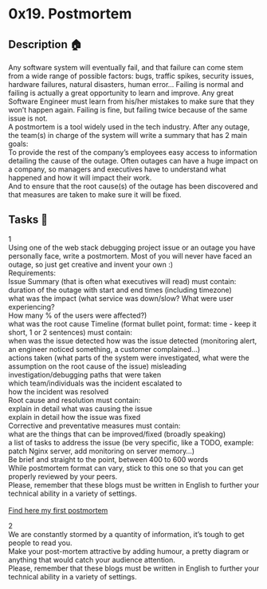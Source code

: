 # 0x19. Postmortem

## Description :house:
Any software system will eventually fail, and that failure can come stem from a wide range of possible factors: bugs, traffic spikes, security issues, hardware failures, natural disasters, human error… Failing is normal and failing is actually a great opportunity to learn and improve. Any great Software Engineer must learn from his/her mistakes to make sure that they won’t happen again. Failing is fine, but failing twice because of the same issue is not.<br>A postmortem is a tool widely used in the tech industry. After any outage, the team(s) in charge of the system will write a summary that has 2 main goals:<br>To provide the rest of the company’s employees easy access to information detailing the cause of the outage. Often outages can have a huge impact on a company, so managers and executives have to understand what happened and how it will impact their work.<br>And to ensure that the root cause(s) of the outage has been discovered and that measures are taken to make sure it will be fixed.

## Tasks :pencil:
1<br>Using one of the web stack debugging project issue or an outage you have personally face, write a postmortem. Most of you will never have faced an outage, so just get creative and invent your own :)<br>Requirements:<br>Issue Summary (that is often what executives will read) must contain:<br>duration of the outage with start and end times (including timezone)<br>what was the impact (what service was down/slow? What were user experiencing?<br>How many % of the users were affected?)<br>what was the root cause
Timeline (format bullet point, format: time - keep it short, 1 or 2 sentences) must contain:<br>when was the issue detected
how was the issue detected (monitoring alert, an engineer noticed something, a customer complained…)<br>actions taken (what parts of the system were investigated, what were the assumption on the root cause of the issue)
misleading investigation/debugging paths that were taken<br>which team/individuals was the incident escalated to<br>how the incident was resolved<br>Root cause and resolution must contain:<br>explain in detail what was causing the issue<br>explain in detail how the issue was fixed<br>Corrective and preventative measures must contain:<br>what are the things that can be improved/fixed (broadly speaking)<br>a list of tasks to address the issue (be very specific, like a TODO, example: patch Nginx server, add monitoring on server memory…)<br>Be brief and straight to the point, between 400 to 600 words
<br>
While postmortem format can vary, stick to this one so that you can get properly reviewed by your peers.
<br>
Please, remember that these blogs must be written in English to further your technical ability in a variety of settings.
<br>
<br>
[Find here my first postmortem](https://docs.google.com/document/d/1dqZYeNkAYnl_hPwVQWCtFVc1CvFpZAPtKx-OIqcLy5k/edit?usp=drivesdk)

2<br>We are constantly stormed by a quantity of information, it’s tough to get people to read you.
<br>
Make your post-mortem attractive by adding humour, a pretty diagram or anything that would catch your audience attention.
<br>
Please, remember that these blogs must be written in English to further your technical ability in a variety of settings.
<br>

